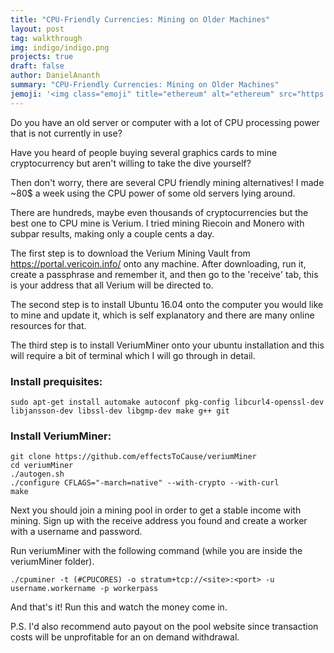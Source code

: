 ```yaml
---
title: "CPU-Friendly Currencies: Mining on Older Machines"
layout: post
tag: walkthrough
img: indigo/indigo.png
projects: true
draft: false
author: DanielAnanth
summary: "CPU-Friendly Currencies: Mining on Older Machines"
jemoji: '<img class="emoji" title="ethereum" alt="ethereum" src="https://cdn.worldvectorlogo.com/logos/ethereum-1.svg" height="20" width="20" align="absmiddle">'
---
```



Do you have an old server or computer with a lot of CPU processing power that is not currently in use?

Have you heard of people buying several graphics cards to mine cryptocurrency but aren't willing to take the dive yourself?

Then don't worry, there are several CPU friendly mining alternatives! I made ~80$ a week using the CPU power of some old servers lying around.

There are hundreds, maybe even thousands of cryptocurrencies but the best one to CPU mine is Verium. I tried mining Riecoin and Monero with subpar results, making only a couple cents a day. 

The first step is to download the Verium Mining Vault from https://portal.vericoin.info/ onto any machine. After downloading, run it, create a passphrase and remember it, and then go to the 'receive' tab, this is your address that all Verium will be directed to. 

The second step is to install Ubuntu 16.04 onto the computer you would like to mine and update it, which is self explanatory and there are many online resources for that.

The third step is to install VeriumMiner onto your ubuntu installation and this will require a bit of terminal which I will go through in detail.

### Install prequisites:

```
sudo apt-get install automake autoconf pkg-config libcurl4-openssl-dev libjansson-dev libssl-dev libgmp-dev make g++ git
```

### Install VeriumMiner:

```
git clone https://github.com/effectsToCause/veriumMiner
cd veriumMiner
./autogen.sh
./configure CFLAGS="-march=native" --with-crypto --with-curl
make
```

Next you should join a mining pool in order to get a stable income with mining. Sign up with the receive address you found and create a worker with a username and password.

Run veriumMiner with the following command (while you are inside the veriumMiner folder).

```
./cpuminer -t (#CPUCORES) -o stratum+tcp://<site>:<port> -u username.workername -p workerpass
```

And that's it! Run this and watch the money come in. 

P.S. I'd also recommend auto payout on the pool website since transaction costs will be unprofitable for an on demand withdrawal.
